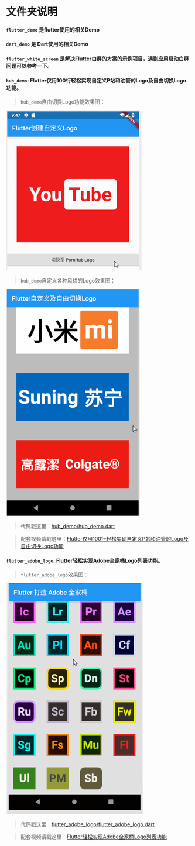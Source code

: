 # 文件夹说明



#### `flutter_demo` 是flutter使用的相关Demo

#### `dart_demo` 是 Dart使用的相关Demo

#### `flutter_white_screen` 是解决Flutter白屏的方案的示例项目，遇到应用启动白屏问题可以参考一下。

#### `hub_demo`: Flutter仅用100行轻松实现自定义P站和油管的Logo及自由切换Logo功能。

> `hub_demo`自由切换Logo功能效果图：

![](hub_demo/sample.gif)

> `hub_demo`自定义各种风格的Logo效果图：

![](hub_demo/sample2.gif)

> 代码戳这里：[hub_demo/hub_demo.dart](hub_demo/hub_demo.dart)

> 配套视频请戳这里：[Flutter仅用100行轻松实现自定义P站和油管的Logo及自由切换Logo功能](https://www.bilibili.com/video/av75564707/)



#### `flutter_adobe_logo`: Flutter轻松实现Adobe全家桶Logo列表功能。

> `flutter_adobe_logo`效果图：

![](flutter_adobe_logo/sample.gif)

> 代码戳这里：[flutter_adobe_logo/flutter_adobe_logo.dart](flutter_adobe_logo/flutter_adobe_logo.dart)

> 配套视频请戳这里：[Flutter轻松实现Adobe全家桶Logo列表功能](https://www.bilibili.com/video/av75750858/)
